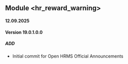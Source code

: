 ## Module <hr_reward_warning>
#### 12.09.2025
#### Version 19.0.1.0.0
##### ADD
- Initial commit for Open HRMS Official Announcements

